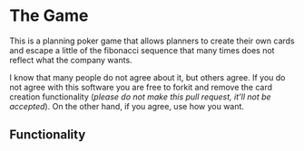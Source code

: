 # The Game

This is a planning poker game that allows planners to create their own cards and escape a little of the fibonacci sequence that many times does not reflect what the company wants.
 
I know that many people do not agree about it, but others agree. If  you do not agree with this software you are free to forkit and remove the card creation functionality (_please do not make this pull request, it’ll not be accepted_). On the other hand, if you agree, use how you want.

## Functionality
